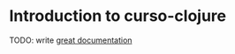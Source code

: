 # Introduction to curso-clojure

TODO: write [great documentation](http://jacobian.org/writing/what-to-write/)
